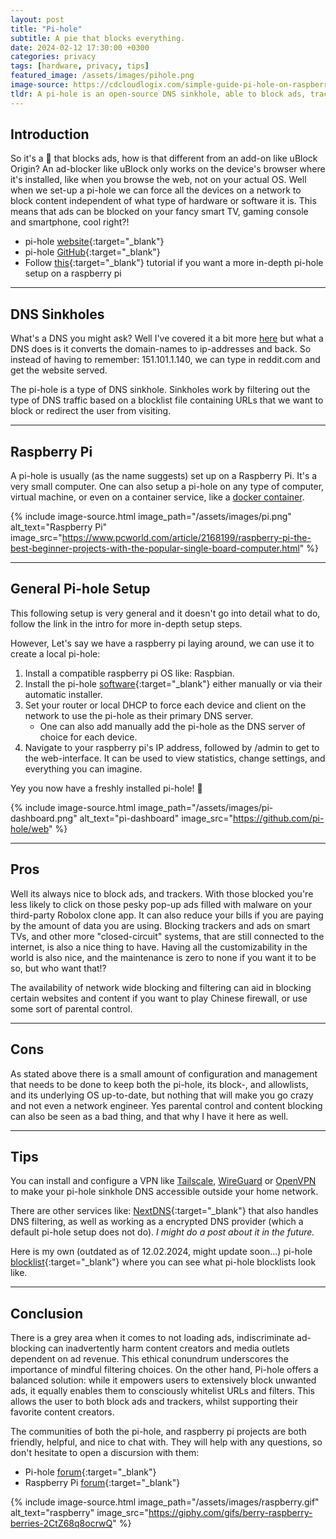 ```yaml
---
layout: post
title: "Pi-hole"
subtitle: A pie that blocks everything.
date: 2024-02-12 17:30:00 +0300
categories: privacy
tags: [hardware, privacy, tips]
featured_image: /assets/images/pihole.png
image-source: https://cdcloudlogix.com/simple-guide-pi-hole-on-raspberry-pi-with-ipv6/
tldr: A pi-hole is an open-source DNS sinkhole, able to block ads, trackers and other content on a network wide scale. This is a quick overview of what it is, how its used and what it can do.
---
```


## Introduction
So it's a 🥧 that blocks ads, how is that different from an add-on like uBlock Origin? An ad-blocker like uBlock only works on the device's browser where it's installed, like when you browse the web, not on your actual OS. Well when we set-up a pi-hole we can force all the devices on a network to block content independent of what type of hardware or software it is. This means that ads can be blocked on your fancy smart TV, gaming console and smartphone, cool right?!

* pi-hole [website](https://pi-hole.net/){:target="_blank"}
* pi-hole [GitHub](https://github.com/pi-hole/web){:target="_blank"}
* Follow [this](https://www.raspberrypi.com/tutorials/running-pi-hole-on-a-raspberry-pi/){:target="_blank"} tutorial if you want a more in-depth pi-hole setup on a raspberry pi

<hr />

## DNS Sinkholes
What's a DNS you might ask? Well I've covered it a bit more [here](https://www.samuelgranvik.tech/encrypted-dns) but what a DNS does is it converts the domain-names to ip-addresses and back. So instead of having to remember: 151.101.1.140, we can type in reddit.com and get the website served.

The pi-hole is a type of DNS sinkhole. Sinkholes work by filtering out the type of DNS traffic based on a blocklist file containing URLs that we want to block or redirect the user from visiting.

<hr />

## Raspberry Pi
A pi-hole is usually (as the name suggests) set up on a Raspberry Pi. It's a very small computer. One can also setup a pi-hole on any type of computer, virtual machine, or even on a container service, like a [docker container](https://www.docker.com/).

{% include image-source.html image_path="/assets/images/pi.png" alt_text="Raspberry Pi" image_src="https://www.pcworld.com/article/2168199/raspberry-pi-the-best-beginner-projects-with-the-popular-single-board-computer.html" %}

<hr />

## General Pi-hole Setup
This following setup is very general and it doesn't go into detail what to do, follow the link in the intro for more in-depth setup steps.

However, Let's say we have a raspberry pi laying around, we can use it to create a local pi-hole:
1. Install a compatible raspberry pi OS like: Raspbian.
2. Install the pi-hole [software](https://github.com/pi-hole/pi-hole/#one-step-automated-install){:target="_blank"} either manually or via their automatic installer.
3. Set your router or local DHCP to force each device and client on the network to use the pi-hole as their primary DNS server.
    * One can also add manually add the pi-hole as the DNS server of choice for each device.
4. Navigate to your raspberry pi's IP address, followed by /admin to get to the web-interface. It can be used to view statistics, change settings, and everything you can imagine.

Yey you now have a freshly installed pi-hole! 🥧

{% include image-source.html image_path="/assets/images/pi-dashboard.png" alt_text="pi-dashboard" image_src="https://github.com/pi-hole/web" %}

<hr />

## Pros
Well its always nice to block ads, and trackers. With those blocked you're less likely to click on those pesky pop-up ads filled with malware on your third-party Robolox clone app. It can also reduce your bills if you are paying by the amount of data you are using. Blocking trackers and ads on smart TVs, and other more "closed-circuit" systems, that are still connected to the internet, is also a nice thing to have. Having all the customizability in the world is also nice, and the maintenance is zero to none if you want it to be so, but who want that!?

The availability of network wide blocking and filtering can aid in blocking certain websites and content if you want to play Chinese firewall, or use some sort of parental control.

<hr />

## Cons
As stated above there is a small amount of configuration and management that needs to be done to keep both the pi-hole, its block-, and allowlists, and its underlying OS up-to-date, but nothing that will make you go crazy and not even a network engineer. Yes parental control and content blocking can also be seen as a bad thing, and that why I have it here as well.

<hr />

## Tips
You can install and configure a VPN like [Tailscale](https://tailscale.com/), [WireGuard](https://www.wireguard.com/) or [OpenVPN](https://openvpn.net/) to make your pi-hole sinkhole DNS accessible outside your home network.

There are other services like: [NextDNS](https://nextdns.io/){:target="_blank"} that also handles DNS filtering, as well as working as a encrypted DNS provider (which a default pi-hole setup does not do). <i>I might do a post about it in the future.</i>

Here is my own (outdated as of 12.02.2024, might update soon...) pi-hole [blocklist](https://github.com/krullmizter/pihole-blocklist){:target="_blank"} where you can see what pi-hole blocklists look like.
<hr />

## Conclusion
There is a grey area when it comes to not loading ads, indiscriminate ad-blocking can inadvertently harm content creators and media outlets dependent on ad revenue. This ethical conundrum underscores the importance of mindful filtering choices. On the other hand, Pi-hole offers a balanced solution: while it empowers users to extensively block unwanted ads, it equally enables them to consciously whitelist URLs and filters. This allows the user to both block ads and trackers, whilst supporting their favorite content creators.

The communities of both the pi-hole, and raspberry pi projects are both friendly, helpful, and nice to chat with. They will help with any questions, so don't hesitate to open a discursion with them:

* Pi-hole [forum](https://discourse.pi-hole.net/){:target="_blank"}
* Raspberry Pi [forum](https://forums.raspberrypi.com/){:target="_blank"}

{% include image-source.html image_path="/assets/images/raspberry.gif" alt_text="raspberry" image_src="https://giphy.com/gifs/berry-raspberry-berries-2CtZ68q8ocrwQ" %}